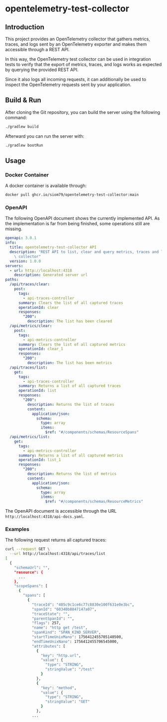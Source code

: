 # opentelemetry-test-collector

## Introduction

This project provides an OpenTelemetry collector that gathers metrics, 
traces, and logs sent by an OpenTelemetry exporter and makes them 
accessible through a REST API.

In this way, the OpenTelemetry test collector can be used in integration 
tests to verify that the export of metrics, traces, and logs works as 
expected by querying the provided REST API.

Since it also logs all incoming requests, it can additionally be used to 
inspect the OpenTelemetry requests sent by your application.

## Build & Run

After cloning the Git repository, you can build the server using the following command:

```bash
./gradlew build
```

Afterward you can run the server with:

```bash
./gradlew bootRun
```

## Usage

### Docker Container

A docker container is available through:

```bash
docker pull ghcr.io/siom79/opentelemetry-test-collector:main
```

### OpenAPI

The following OpenAPI document shows the currently implemented API. As the implementation
is far from being finished, some operations still are missing.

```yaml
openapi: 3.0.1
info:
  title: opentelemetry-test-collector API
  description: "REST API to list, clear and query metrics, traces and logs of the\
    \ collector"
  version: 1.0.0
servers:
  - url: http://localhost:4318
    description: Generated server url
paths:
  /api/traces/clear:
    post:
      tags:
        - api-traces-controller
      summary: Clears the list of all captured traces
      operationId: clear
      responses:
        "200":
          description: The list has been cleared
  /api/metrics/clear:
    post:
      tags:
        - api-metrics-controller
      summary: Clears the list of all captured metrics
      operationId: clear_1
      responses:
        "200":
          description: The list has been metrics
  /api/traces/list:
    get:
      tags:
        - api-traces-controller
      summary: Returns a list of all captured traces
      operationId: list
      responses:
        "200":
          description: Returns the list of traces
          content:
            application/json:
              schema:
                type: array
                items:
                  $ref: "#/components/schemas/ResourceSpans"
  /api/metrics/list:
    get:
      tags:
        - api-metrics-controller
      summary: Returns a list of all captured metrics
      operationId: list_1
      responses:
        "200":
          description: Returns the list of metrics
          content:
            application/json:
              schema:
                type: array
                items:
                  $ref: "#/components/schemas/ResourceMetrics"
```

The OpenAPI document is accessible through the URL `http://localhost:4318/api-docs.yaml`.

### Examples

The following request returns all captured traces:

```bash
curl --request GET \
  --url http://localhost:4318/api/traces/list
[
  {
    "schemaUrl": "",
    "resource": {
      ...
    },
    "scopeSpans": [
      {
        "spans": [
          {
            "traceId": "405c9c1ce6c77c8830e100f631e0e3bc",
            "spanId": "60340b8847147a07",
            "traceState": "",
            "parentSpanId": "",
            "flags": 257,
            "name": "http get /test",
            "spanKind": "SPAN_KIND_SERVER",
            "startTimeUnixMano": 1756412455705140500,
            "endTimeUnixNano": 1756412455706545000,
            "attributes": [
              {
                "key": "http.url",
                "value": {
                  "type": "STRING",
                  "stringValue": "/test"
                }
              },
              {
                "key": "method",
                "value": {
                  "type": "STRING",
                  "stringValue": "GET"
                }
              },
            ...
```